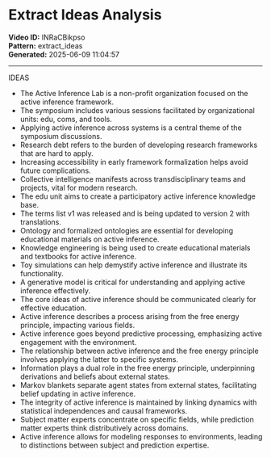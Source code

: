 # Extract Ideas Analysis

**Video ID:** INRaCBikpso  
**Pattern:** extract_ideas  
**Generated:** 2025-06-09 11:04:57  

---

IDEAS

- The Active Inference Lab is a non-profit organization focused on the active inference framework.
- The symposium includes various sessions facilitated by organizational units: edu, coms, and tools.
- Applying active inference across systems is a central theme of the symposium discussions.
- Research debt refers to the burden of developing research frameworks that are hard to apply.
- Increasing accessibility in early framework formalization helps avoid future complications.
- Collective intelligence manifests across transdisciplinary teams and projects, vital for modern research.
- The edu unit aims to create a participatory active inference knowledge base.
- The terms list v1 was released and is being updated to version 2 with translations.
- Ontology and formalized ontologies are essential for developing educational materials on active inference.
- Knowledge engineering is being used to create educational materials and textbooks for active inference.
- Toy simulations can help demystify active inference and illustrate its functionality.
- A generative model is critical for understanding and applying active inference effectively.
- The core ideas of active inference should be communicated clearly for effective education.
- Active inference describes a process arising from the free energy principle, impacting various fields.
- Active inference goes beyond predictive processing, emphasizing active engagement with the environment.
- The relationship between active inference and the free energy principle involves applying the latter to specific systems.
- Information plays a dual role in the free energy principle, underpinning derivations and beliefs about external states.
- Markov blankets separate agent states from external states, facilitating belief updating in active inference.
- The integrity of active inference is maintained by linking dynamics with statistical independences and causal frameworks.
- Subject matter experts concentrate on specific fields, while prediction matter experts think distributively across domains.
- Active inference allows for modeling responses to environments, leading to distinctions between subject and prediction expertise.